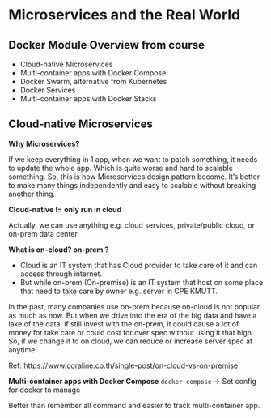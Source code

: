 # Microservices and the Real World

## Docker Module Overview from course

- Cloud-native Microservices
- Multi-container apps with Docker Compose
- Docker Swarm, alternative from Kubernetes
- Docker Services
- Multi-container apps with Docker Stacks

## Cloud-native Microservices

**Why Microservices?**

If we keep everything in 1 app, when we want to patch something, it needs to update the whole app. Which is quite worse and hard to scalable something. So, this is how Microservices design pattern become. It’s better to make many things independently and easy to scalable without breaking another thing.

**Cloud-native != only run in cloud**

Actually, we can use anything e.g. cloud services, private/public cloud, or on-prem data center

**What is on-cloud? on-prem ?**

- Cloud is an IT system that has Cloud provider to take care of it and can access through internet.
- But while on-prem (On-premise) is an IT system that host on some place that need to take care by owner e.g. server in CPE KMUTT.

In the past, many companies use on-prem because on-cloud is not popular as much as now. But when we drive into the era of the big data and have a lake of the data. if still invest with the on-prem, it could cause a lot of money for take care or could cost for over spec without using it that high. So, if we change it to on cloud, we can reduce or increase server spec at anytime.

Ref: https://www.coraline.co.th/single-post/on-cloud-vs-on-premise

**Multi-container apps with Docker Compose**
`docker-compose` → Set config for docker to manage

Better than remember all command and easier to track multi-container app.
